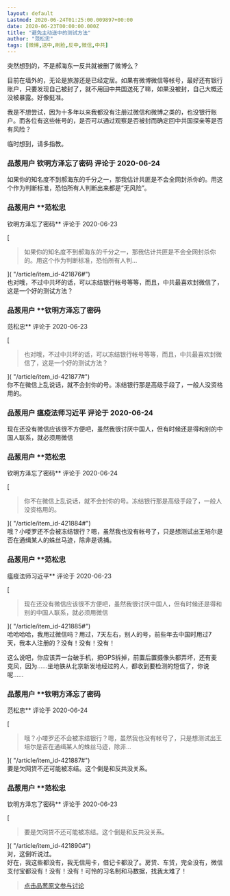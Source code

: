 ```yaml
---
layout: default
Lastmod: 2020-06-24T01:25:00.009897+00:00
date: 2020-06-23T00:00:00.000Z
title: "避免主动送中的测试方法"
author: "范松忠"
tags: [微博,送中,刷脸,反中,微信,中共]
---
```


突然想到的，不是郝海东一反共就被删了微博么？  
  
目前在墙外的，无论是旅游还是已经定居。如果有微博微信等帐号，最好还有银行账户，只要发现自己被封了，就不用回中共国送死了嘛，如果没被封，自己大概还没被暴露。好像挺准。  
  
我是不想尝试，因为十多年以来我都没有注册过微信和微博之类的，也没银行账户。而各位有这些帐号的，是否可以通过观察是否被封而确定回中共国探亲等是否有风险？  
  
临时想到，请多指教。

            
### 品葱用户 **钦明方泽忘了密码** 评论于 2020-06-24
        
如果你的知名度不到郝海东的千分之一，那我估计共匪是不会全网封杀你的。用这个作为判断标准，恐怕所有人判断出来都是“无风险”。
        


            
### 品葱用户 **范松忠 
钦明方泽忘了密码** 评论于 2020-06-23
        
[

> 如果你的知名度不到郝海东的千分之一，那我估计共匪是不会全网封杀你的。用这个作为判断标准，恐怕所有人判...

]( "/article/item_id-421876#")  
也对哦，不过中共坏的话，可以冻结银行帐号等等，而且，中共最喜欢封微信了，这是一个好的测试方法？
        


            
### 品葱用户 **钦明方泽忘了密码 
范松忠** 评论于 2020-06-23
        
[

> 也对哦，不过中共坏的话，可以冻结银行帐号等等，而且，中共最喜欢封微信了，这是一个好的测试方法？

]( "/article/item_id-421877#")  
你不在微信上乱说话，就不会封你的号。冻结银行那是高级手段了，一般人没资格用的。
        


            
### 品葱用户 **瘟疫法师习近平** 评论于 2020-06-24
        
现在还没有微信应该很不方便吧，虽然我很讨厌中国人，但有时候还是得和别的中国人联系，就必须用微信
        


            
### 品葱用户 **范松忠 
钦明方泽忘了密码** 评论于 2020-06-24
        
[

> 你不在微信上乱说话，就不会封你的号。冻结银行那是高级手段了，一般人没资格用的。

]( "/article/item_id-421884#")  
哦？小喽罗还不会被冻结银行？嗯，虽然我也没有帐号了，只是想测试出王培尔是否在通缉某人的蛛丝马迹，除非是诱捕。
        


            
### 品葱用户 **范松忠 
瘟疫法师习近平** 评论于 2020-06-23
        
[

> 现在还没有微信应该很不方便吧，虽然我很讨厌中国人，但有时候还是得和别的中国人联系，就必须用微信

]( "/article/item_id-421885#")  
哈哈哈哈，我用过微信吗？用过，7天左右，别人的号，前些年去中国时用过7天，我本人注册的？没有！没有！没有！  
  
这么说吧，你应该弄一台破手机，把GPS拆掉，前置后置摄像头都弄坏，还有麦克风，因为……坐地铁从北京新发地经过的人，都收到要检测的短信了，你说呢……
        


            
### 品葱用户 **钦明方泽忘了密码 
范松忠** 评论于 2020-06-24
        
[

> 哦？小喽罗还不会被冻结银行？嗯，虽然我也没有帐号了，只是想测试出王培尔是否在通缉某人的蛛丝马迹，除非...

]( "/article/item_id-421887#")  
要是欠网贷不还可能被冻结。这个倒是和反共没关系。
        


            
### 品葱用户 **范松忠 
钦明方泽忘了密码** 评论于 2020-06-23
        
[

> 要是欠网贷不还可能被冻结。这个倒是和反共没关系。

]( "/article/item_id-421890#")  
对，这倒听说过。  
好在，我这些都没有，我无信用卡，借记卡都没了。房贷、车贷，完全没有，微信支付宝都没有！没有！没有！可怜的习名制和马数据，找我太难了！
        






> [点击品葱原文参与讨论](https://pincong.rocks/article/20779)


